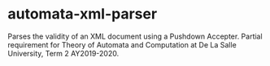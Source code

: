 # automata-xml-parser
Parses the validity of an XML document using a Pushdown Accepter. Partial requirement for Theory of Automata and Computation at De La Salle University, Term 2 AY2019-2020.
